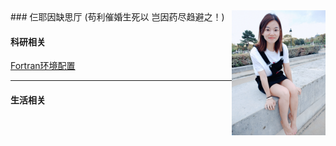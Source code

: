 <img src="./images/love.jpg" width = "150" align = right />
### 仨耶因缺思厅 (苟利催婚生死以 岂因药尽趋避之！)

#### 科研相关
[Fortran环境配置](fortran.html)

***

#### 生活相关
